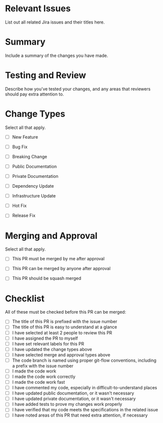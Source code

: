 # Relevant Issues
List out all related Jira issues and their titles here.

# Summary
Include a summary of the changes you have made.


# Testing and Review
Describe how you've tested your changes, and any areas that reviewers should pay extra attention to.


# Change Types
Select all that apply.

- [ ] New Feature
- [ ] Bug Fix
- [ ] Breaking Change
- [ ] Public Documentation
- [ ] Private Documentation
- [ ] Dependency Update
- [ ] Infrastructure Update
- [ ] Hot Fix
- [ ] Release Fix


# Merging and Approval
Select all that apply.

- [ ] This PR must be merged by me after approval
- [ ] This PR can be merged by anyone after approval
- [ ] This PR should be squash merged


# Checklist
All of these must be checked before this PR can be merged:

- [ ] The title of this PR is prefixed with the issue number
- [ ] The title of this PR is easy to understand at a glance
- [ ] I have selected at least 2 people to review this PR
- [ ] I have assigned the PR to myself
- [ ] I have set relevant labels for this PR
- [ ] I have updated the change types above
- [ ] I have selected merge and approval types above
- [ ] The code branch is named using proper git-flow conventions, including a prefix with the issue number
- [ ] I made the code work
- [ ] I made the code work correctly
- [ ] I made the code work fast
- [ ] I have commented my code, especially in difficult-to-understand places
- [ ] I have updated public documentation, or it wasn't necessary
- [ ] I have updated private documentation, or it wasn't necessary
- [ ] I have added tests to prove my changes work properly
- [ ] I have verified that my code meets the specifications in the related issue
- [ ] I have noted areas of this PR that need extra attention, if necessary
